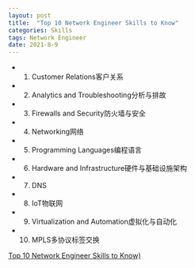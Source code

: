 ```yaml
---
layout: post
title:  "Top 10 Network Engineer Skills to Know"
categories: Skills
tags: Network Engineer
date: 2021-8-9
---
```


- 1. Customer Relations客户关系
- 2. Analytics and Troubleshooting分析与排故
- 3. Firewalls and Security防火墙与安全
- 4. Networking网络
- 5. Programming Languages编程语言
- 6. Hardware and Infrastructure硬件与基础设施架构
- 7. DNS
- 8. IoT物联网
- 9. Virtualization and Automation虚拟化与自动化
- 10. MPLS多协议标签交换

[Top 10 Network Engineer Skills to Know)](https://www.sdxcentral.com/industry/career/skills/top-10-network-engineer-skills-to-know/)